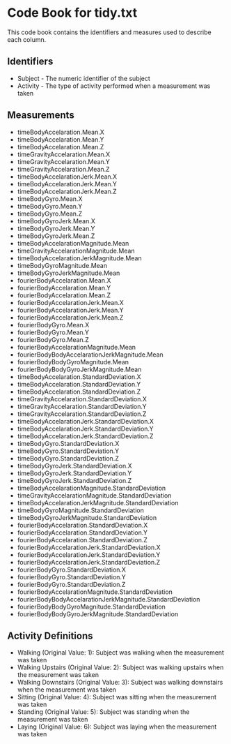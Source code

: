 # Code Book for tidy.txt
This code book contains the identifiers and measures used to describe each column.

## Identifiers
* Subject - The numeric identifier of the subject																										
* Activity - The type of activity performed when a measurement was taken																		

## Measurements
* timeBodyAccelaration.Mean.X
* timeBodyAccelaration.Mean.Y
* timeBodyAccelaration.Mean.Z                                
* timeGravityAccelaration.Mean.X
* timeGravityAccelaration.Mean.Y
* timeGravityAccelaration.Mean.Z
* timeBodyAccelarationJerk.Mean.X
* timeBodyAccelarationJerk.Mean.Y
* timeBodyAccelarationJerk.Mean.Z
* timeBodyGyro.Mean.X
* timeBodyGyro.Mean.Y
* timeBodyGyro.Mean.Z
* timeBodyGyroJerk.Mean.X
* timeBodyGyroJerk.Mean.Y
* timeBodyGyroJerk.Mean.Z
* timeBodyAccelarationMagnitude.Mean
* timeGravityAccelarationMagnitude.Mean
* timeBodyAccelarationJerkMagnitude.Mean
* timeBodyGyroMagnitude.Mean
* timeBodyGyroJerkMagnitude.Mean
* fourierBodyAccelaration.Mean.X
* fourierBodyAccelaration.Mean.Y
* fourierBodyAccelaration.Mean.Z
* fourierBodyAccelarationJerk.Mean.X
* fourierBodyAccelarationJerk.Mean.Y
* fourierBodyAccelarationJerk.Mean.Z
* fourierBodyGyro.Mean.X
* fourierBodyGyro.Mean.Y
* fourierBodyGyro.Mean.Z
* fourierBodyAccelarationMagnitude.Mean
* fourierBodyBodyAccelarationJerkMagnitude.Mean
* fourierBodyBodyGyroMagnitude.Mean
* fourierBodyBodyGyroJerkMagnitude.Mean
* timeBodyAccelaration.StandardDeviation.X
* timeBodyAccelaration.StandardDeviation.Y
* timeBodyAccelaration.StandardDeviation.Z
* timeGravityAccelaration.StandardDeviation.X
* timeGravityAccelaration.StandardDeviation.Y
* timeGravityAccelaration.StandardDeviation.Z
* timeBodyAccelarationJerk.StandardDeviation.X
* timeBodyAccelarationJerk.StandardDeviation.Y
* timeBodyAccelarationJerk.StandardDeviation.Z
* timeBodyGyro.StandardDeviation.X
* timeBodyGyro.StandardDeviation.Y
* timeBodyGyro.StandardDeviation.Z
* timeBodyGyroJerk.StandardDeviation.X
* timeBodyGyroJerk.StandardDeviation.Y
* timeBodyGyroJerk.StandardDeviation.Z
* timeBodyAccelarationMagnitude.StandardDeviation
* timeGravityAccelarationMagnitude.StandardDeviation
* timeBodyAccelarationJerkMagnitude.StandardDeviation
* timeBodyGyroMagnitude.StandardDeviation
* timeBodyGyroJerkMagnitude.StandardDeviation
* fourierBodyAccelaration.StandardDeviation.X
* fourierBodyAccelaration.StandardDeviation.Y
* fourierBodyAccelaration.StandardDeviation.Z
* fourierBodyAccelarationJerk.StandardDeviation.X
* fourierBodyAccelarationJerk.StandardDeviation.Y
* fourierBodyAccelarationJerk.StandardDeviation.Z
* fourierBodyGyro.StandardDeviation.X
* fourierBodyGyro.StandardDeviation.Y
* fourierBodyGyro.StandardDeviation.Z
* fourierBodyAccelarationMagnitude.StandardDeviation
* fourierBodyBodyAccelarationJerkMagnitude.StandardDeviation
* fourierBodyBodyGyroMagnitude.StandardDeviation
* fourierBodyBodyGyroJerkMagnitude.StandardDeviation

## Activity Definitions
* Walking (Original Value:  1):  Subject was walking when the measurement was taken
* Walking Upstairs (Original Value:  2):  Subject was walking upstairs when the measurement was taken
* Walking Downstairs (Original Value:  3):  Subject was walking downstairs when the measurement was taken
* Sitting (Original Value:  4):  Subject was sitting when the measurement was taken
* Standing (Original Value:  5):  Subject was standing when the measurement was taken
* Laying (Original Value:  6):  Subject was laying when the measurement was taken
